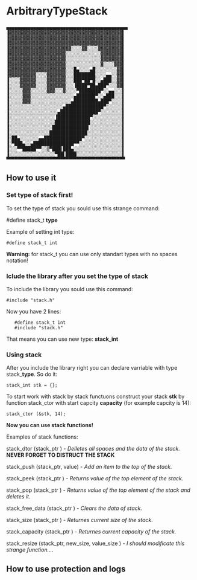 # ArbitraryTypeStack
  
```
▄▄▄▄▄▄▄▄▄▄▄▄▄▄▄▄▄▄▄▄▄▄▄▄▄▄▄▄▄▄▄▄▄▄▄▄▄▄▄▄▄▄▄▄▄
▐▓▓▓▓▓▓▓▓▓▓▓▓▓▓▓▓▓▓▓▓▓▓▓▓▓▓▓▓▓▓▓▓▓▓▓▓▓▓▓▓▓▓▌
▐▓▓▓▓▓▓▓▓▓▓▓▓▓▓▓▓▓▓▓▓▓▓▓▓▓▓▓▓▓▓▓▓▓▓▓▓▓▓▓▓▓▓▌
▐▓▓▓▓▓▓▓▓▓▓▓▓▓▓▓▓▓▓▓▓▓▓▓▓▓▓▓▓▓▓▓▓▓▓▓▓▓▓▓▓▓▓▌
▐▓▓▓▓▓▓▓▓▓▓▓▓▓▓▓▓▓▓▓▓▓▓▓░░░░▓▓░░░░▓▓▓▓▓▓▓▓▓▌
▐▓▓▓▓▓▓▓▓▓▓▓▓▓▓▓▓▓▓▓▓▓░░░░░░░░░░░░░▓▓▓▓▓▓▓▓▌
▐▓▓▓▓▓▓▓▓▓▓▓▓▓▓▓▓▓▓▓▓▓░░░░░░░░░░░░░▓▓▓▓▓▓▓▓▌
▐▓▓▓▓▓▓▓▓▓▓▓▓▓▓▓▓▓▓▓▓▓░░░░░░░░░░░░░▓░░░░▓▓▓▌
▐▓▓▓▓▓▓▓▓▓▓▓▓▓▓▓▓▓▓▓▓▓░░░█▄░░░░▄█░░░░░░░░▓▓▌
▐▓▓▓▓▓▓▓▓▓▓░░░░▓▓▓▓▓▓▓░░░████████░░░░▄▄░░▓▓▌
▐░░░░▓▓▓▓▓▓░░░░▓▓▓▓▓▓▓░░░███▀██▀█░░▄███░░▓▓▌
▐░░░░▓▓▓▓▓▓░░░░▓▓▓▓▓▓▓░░░▐████▀██▄███▀░░░▓▓▌
▐░░░░░▓▓▓░░░░░░▓▓▓░░░▓░░░░▀████████▀░░▄▄░░░▌
▐░░░░░▓▓▓░░░░░░░░░░░░░░░░▄███████▀░░▄███░░░▌
▐░░░░░▓▓▓░░░░░░░░░░░░░░░▄█████████▄███▀░░░░▌
▐░░░░░░░░░░░░░░░░░░░░▄██████████████▀░░░░░░▌
▐░░░░░░░░░░░░░░░░░░▄██████████████▀░░░░░░░░▌
▐░░░░░░░░░░░░░░░░░▐████████████▀░░░░░░░░░░░▌
▐░░░░░░░░░░░░░░░░░█████████████░░░░░░░░░░░░▌
▐░░░░░░░░░░░░░░░░█████████████▌░░░░░░░░░░░░▌
▐░░░░░░░░░░░░░░░██████████████░░░░░░░░░░░░░▌
▐░██▄░░░░░░░▄▄██████████████▀░░░░░░░░░░░░░░▌
▐░▀███▄░░▄███████████████▀▀░░░░░░░░░░░░░░░░▌
▐░░░▀▀█████▀▀░░▒▀███▌███▄░░░░░░░░░░░░░░░░░░▌
▐░░░░░░░░░░░░░░░░░▀██▌████░░░░░░░░░░░░░░░░░▌
▀▀▀▀▀▀▀▀▀▀▀▀▀▀▀▀▀▀▀▀▀▀▀▀▀▀▀▀▀▀▀▀▀▀▀▀▀▀▀▀▀▀▀▀

```

  ## How to use it

  ### Set type of stack first!

   To set the type of stack you sould use this strange command:

   #define stack_t **type**
    
   Example of setting int type:
   
   ```#define stack_t int```
   
   **Warning:** for stack_t you can use only standart types with no spaces notation!

  ### Iclude the library after you set the type of stack

   To include the library you sould use this command:

   ```#include "stack.h"```
   
   Now you have 2 lines:
   ```
      #define stack_t int
      #include "stack.h"
   ```
      
   That means you can use new type: **stack_int**
   
  ### Using stack
  
   After you include the library right you can declare varriable with type stack_**type**. So do it:
   
   ```stack_int stk = {};```
   
   To start work with stack by stack functuons construct your stack **stk** by function stack_ctor with start capcity **capacity** (for example capcity is 14):
   
   ```stack_ctor (&stk, 14);```
   
   **Now you can use stack functions!**
   
   Examples of stack functions: 
   
   stack_dtor      (stack_ptr       ) - *Delletes all spaces and the data of the stack.* **NEVER FORGET TO DISTRUCT THE STACK**
   
   stack_push      (stack_ptr, value) - *Add an item to the top of the stack.*
   
   stack_peek      (stack_ptr       ) - *Returns value of the top element of the stack.*
   
   stack_pop       (stack_ptr       ) - *Returns value of the top element of the stack and deletes it.*
   
   stack_free_data (stack_ptr       ) - *Clears the data of stack.*
   
   stack_size      (stack_ptr       ) - *Returnes current size of the stack.*
   
   stack_capacity  (stack_ptr       ) - *Returnes current capacity of the stack.*
   
   stack_resize    (stack_ptr, 
                    new_size, 
                    value_size      ) - *I should modificate this strange function....*
                    
  ## How to use protection and logs                    
  
   
    

